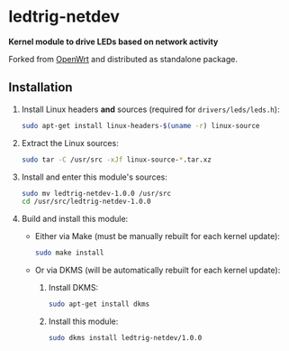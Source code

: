 # ledtrig-netdev

**Kernel module to drive LEDs based on network activity**

Forked from [OpenWrt][] and distributed as standalone package.

[OpenWrt]: https://github.com/openwrt/openwrt

## Installation

 1. Install Linux headers **and** sources (required for `drivers/leds/leds.h`):

    ```sh
    sudo apt-get install linux-headers-$(uname -r) linux-source
    ```

 2. Extract the Linux sources:

    ```sh
    sudo tar -C /usr/src -xJf linux-source-*.tar.xz
    ```

 3. Install and enter this module's sources:

    ```sh
    sudo mv ledtrig-netdev-1.0.0 /usr/src
    cd /usr/src/ledtrig-netdev-1.0.0
    ```

 4. Build and install this module:

      - Either via Make (must be manually rebuilt for each kernel update):

        ```sh
        sudo make install
        ```

      - Or via DKMS (will be automatically rebuilt for each kernel update):

         1. Install DKMS:

            ```sh
            sudo apt-get install dkms
            ```

         2. Install this module:

            ```sh
            sudo dkms install ledtrig-netdev/1.0.0
            ```
